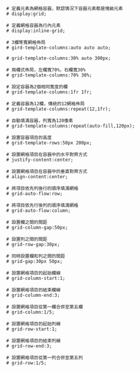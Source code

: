 ```
# 定義元素為網格容器，默認情況下容器元素都是塊級元素
# display:grid;
```

```
# 定義網格容器為行內元素
# display:inline-grid;
```

```
# 3欄等寬網格佈局
# gird-template-columns:auto auto auto;
```

```
# grid-template-columns:30% auto 300px;
```

```
# 兩欄式佈局，左欄寬70%，右欄寬30%
# grid-template-columns:70% 30%;
```

```
# 設定容器為2個相同寬度的欄
# grid-template-columns:1fr 1fr;
```

```
# 定義容器為12欄，傳統的12網格佈局
# grid-template-columns:repeat(12,1fr);
```

```
# 自動填滿容器，列寬為120像素
# grid-template-columns:repeat(auto-fill,120px);
```

```
# 設置容器項目的高度
# grid-template-rows:50px 200px;
```

```
# 設置網格項目在容器中的水平對齊方式
# justify-content:center;
```

```
# 設置網格項目在容器中的垂直對齊方式
# align-content:center;
```

```
# 將項目依先列後行的順序填滿網格
# grid-auto-flow:row;
```

```
# 將項目依先行後列的順序填滿網格
# grid-auto-flow:column;
```

```
# 設置欄之間的間距
# grid-column-gap:50px;
```

```
# 設置列之間的間距
# grid-row-gap:30px;
```

```
# 同時設置欄和列之間的間距
# grid-gap:30px 50px;
```

```
# 設置網格項目的起始欄線
# grid-column-start:1;

# 設置網格項目的結束欄線
# grid-column-end:3;
```

```
# 設置網格項目從第一欄合併至第五欄
# grid-column:1/5;
```

```
# 設置網格項目的起始列線
# grid-row-start:1;

# 設置網格項目的結束列線
# grid-row-end:3;
```

```
# 設置網格項目從第一列合併至第五列
# grid-row:1/5;
```